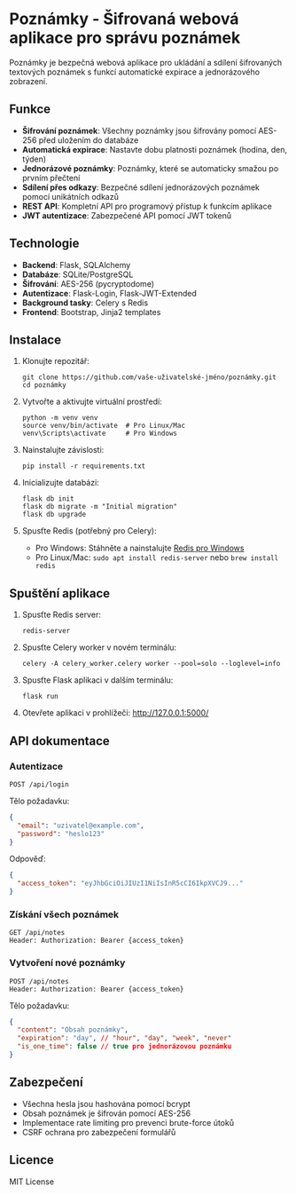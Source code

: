 # Poznámky - Šifrovaná webová aplikace pro správu poznámek

Poznámky je bezpečná webová aplikace pro ukládání a sdílení šifrovaných textových poznámek s funkcí automatické expirace a jednorázového zobrazení.

## Funkce

- **Šifrování poznámek**: Všechny poznámky jsou šifrovány pomocí AES-256 před uložením do databáze
- **Automatická expirace**: Nastavte dobu platnosti poznámek (hodina, den, týden)
- **Jednorázové poznámky**: Poznámky, které se automaticky smažou po prvním přečtení
- **Sdílení přes odkazy**: Bezpečné sdílení jednorázových poznámek pomocí unikátních odkazů
- **REST API**: Kompletní API pro programový přístup k funkcím aplikace
- **JWT autentizace**: Zabezpečené API pomocí JWT tokenů

## Technologie

- **Backend**: Flask, SQLAlchemy
- **Databáze**: SQLite/PostgreSQL
- **Šifrování**: AES-256 (pycryptodome)
- **Autentizace**: Flask-Login, Flask-JWT-Extended
- **Background tasky**: Celery s Redis
- **Frontend**: Bootstrap, Jinja2 templates

## Instalace

1. Klonujte repozitář:
   ```
   git clone https://github.com/vaše-uživatelské-jméno/poznámky.git
   cd poznámky
   ```

2. Vytvořte a aktivujte virtuální prostředí:
   ```
   python -m venv venv
   source venv/bin/activate  # Pro Linux/Mac
   venv\Scripts\activate     # Pro Windows
   ```

3. Nainstalujte závislosti:
   ```
   pip install -r requirements.txt
   ```

4. Inicializujte databázi:
   ```
   flask db init
   flask db migrate -m "Initial migration"
   flask db upgrade
   ```

5. Spusťte Redis (potřebný pro Celery):
   - Pro Windows: Stáhněte a nainstalujte [Redis pro Windows](https://github.com/tporadowski/redis/releases)
   - Pro Linux/Mac: `sudo apt install redis-server` nebo `brew install redis`

## Spuštění aplikace

1. Spusťte Redis server:
   ```
   redis-server
   ```

2. Spusťte Celery worker v novém terminálu:
   ```
   celery -A celery_worker.celery worker --pool=solo --loglevel=info
   ```

3. Spusťte Flask aplikaci v dalším terminálu:
   ```
   flask run
   ```

4. Otevřete aplikaci v prohlížeči: http://127.0.0.1:5000/

## API dokumentace

### Autentizace

```
POST /api/login
```
Tělo požadavku:
```json
{
  "email": "uzivatel@example.com",
  "password": "heslo123"
}
```
Odpověď:
```json
{
  "access_token": "eyJhbGciOiJIUzI1NiIsInR5cCI6IkpXVCJ9..."
}
```

### Získání všech poznámek

```
GET /api/notes
Header: Authorization: Bearer {access_token}
```

### Vytvoření nové poznámky

```
POST /api/notes
Header: Authorization: Bearer {access_token}
```
Tělo požadavku:
```json
{
  "content": "Obsah poznámky",
  "expiration": "day", // "hour", "day", "week", "never"
  "is_one_time": false // true pro jednorázovou poznámku
}
```

## Zabezpečení

- Všechna hesla jsou hashována pomocí bcrypt
- Obsah poznámek je šifrován pomocí AES-256
- Implementace rate limiting pro prevenci brute-force útoků
- CSRF ochrana pro zabezpečení formulářů

## Licence

MIT License
